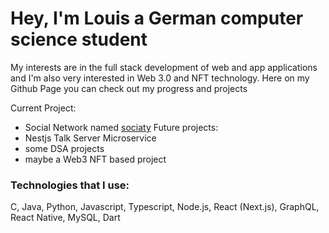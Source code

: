 # **Hey, I'm Louis a German computer science student**

My interests are in the full stack development of web and app applications and I'm also very interested in Web 3.0 and NFT technology.
Here on my Github Page you can check out my progress and projects

Current Project:
 - Social Network named [sociaty](https://github.com/Louis3797/Sociaty)
Future projects: 
 - Nestjs Talk Server Microservice 
 - some DSA projects 
 - maybe a Web3 NFT based project
 
### Technologies that I use:
C, Java, Python, Javascript, Typescript, Node.js, React (Next.js), GraphQL, React Native, MySQL, Dart
